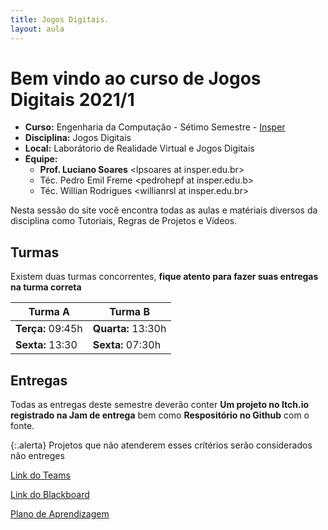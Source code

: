 ```yaml
---
title: Jogos Digitais.
layout: aula
---
```


# Bem vindo ao curso de Jogos Digitais 2021/1

- **Curso:** Engenharia da Computação - Sétimo Semestre - [Insper](https://www.insper.edu.br/)
- **Disciplina:** Jogos Digitais
- **Local:** Laborátorio de Realidade Virtual e Jogos Digitais
- **Equipe:**
	- **Prof. Luciano Soares** \<lpsoares at insper.edu.br\>
	- Téc. Pedro Emil Freme \<pedrohepf at insper.edu.b\>
	- Téc. Willian Rodrigues \<willianrsl at insper.edu.br\>

Nesta sessão do site você encontra todas as aulas e matériais diversos da disciplina como Tutoriais, Regras de Projetos e Vídeos.

## Turmas

Existem duas turmas concorrentes, **fique atento para fazer suas entregas na turma correta**

<table>
	<thead>
		<tr>
		<th> Turma A </th>
		<th> Turma B </th>
		</tr>
	</thead>
	<tbody>
		<tr>
			<td><b>Terça:</b> 09:45h</td>
			<td><b>Quarta:</b> 13:30h</td>
		</tr>
		<tr>
			<td><b>Sexta:</b> 13:30</td>
			<td><b>Sexta:</b> 07:30h</td>
		</tr>
	</tbody>
</table>

## Entregas

Todas as entregas deste semestre deverão conter **Um projeto no Itch.io registrado na Jam de entrega** bem como **Respositório no Github** com o fonte.

{:.alerta}
Projetos que não atenderem esses crítérios serão considerados não entreges


[Link do Teams](https://teams.microsoft.com/l/team/19%3af1be3a004d324410a1935d05dcd15b98%40thread.tacv2/conversations?groupId=6aa3fc2b-1dcb-4d28-9dd0-018eedc52624&tenantId=6370a6c0-7b90-4709-bd6e-59c28ede833b)

[Link do Blackboard](https://insper.blackboard.com/webapps/blackboard/execute/announcement?method=search&context=course&course_id=_35181_1)

[Plano de Aprendizagem](https://drive.google.com/file/d/1ZEskWp5AIjxTe0ToAoNTju5S7eDyjjbg/view?usp=sharing)

